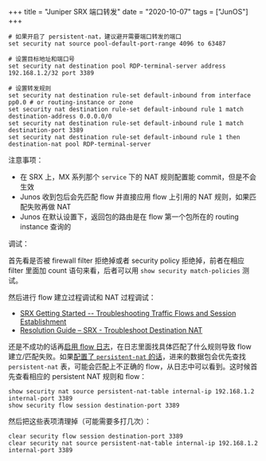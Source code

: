 +++
title = "Juniper SRX 端口转发"
date = "2020-10-07"
tags = ["JunOS"]
+++

```
# 如果开启了 persistent-nat，建议避开需要端口转发的端口
set security nat source pool-default-port-range 4096 to 63487

# 设置目标地址和端口号
set security nat destination pool RDP-terminal-server address 192.168.1.2/32 port 3389

# 设置转发规则
set security nat destination rule-set default-inbound from interface pp0.0 # or routing-instance or zone
set security nat destination rule-set default-inbound rule 1 match destination-address 0.0.0.0/0
set security nat destination rule-set default-inbound rule 1 match destination-port 3389
set security nat destination rule-set default-inbound rule 1 then destination-nat pool RDP-terminal-server
```

注意事项：
* 在 SRX 上，MX 系列那个 `service` 下的 NAT 规则配置能 commit，但是不会生效
* Junos 收到包后会先匹配 flow 并直接应用 flow 上引用的 NAT 规则，如果匹配失败再做 NAT
* Junos 在默认设置下，返回包的路由是在 flow 第一个包所在的 routing instance 查询的

调试：

首先看是否被 firewall filter 拒绝掉或者 security policy 拒绝掉，前者在相应 filter 里面加 count 语句来看，后者可以用 `show security match-policies` 测试。

然后进行 flow 建立过程调试和 NAT 过程调试：

* [SRX Getting Started -- Troubleshooting Traffic Flows and Session Establishment](https://kb.juniper.net/InfoCenter/index?page=content&id=kb16110)
* [Resolution Guide – SRX - Troubleshoot Destination NAT](https://kb.juniper.net/InfoCenter/index?page=content&id=KB21839&actp=METADATA)

还是不成功的话再[启用 flow 日志](https://kb.juniper.net/InfoCenter/index?page=content&id=KB21757&actp=METADATA)，在日志里面找具体匹配了什么规则导致 flow 建立/匹配失败。如果[配置了 `persistent-nat` 的话](https://www.blackhole-networks.com/SRXNAT/snat_persist.html)，进来的数据包会优先查找 `persistent-nat` 表，可能会匹配上不正确的 flow，从日志中可以看到。这时候首先查看相应的 persistent NAT 规则和 flow：

```
show security nat source persistent-nat-table internal-ip 192.168.1.2 internal-port 3389
show security flow session destination-port 3389
```

然后把这些表项清理掉（可能需要多打几次）：

```
clear security flow session destination-port 3389
clear security nat source persistent-nat-table internal-ip 192.168.1.2 internal-port 3389
```
